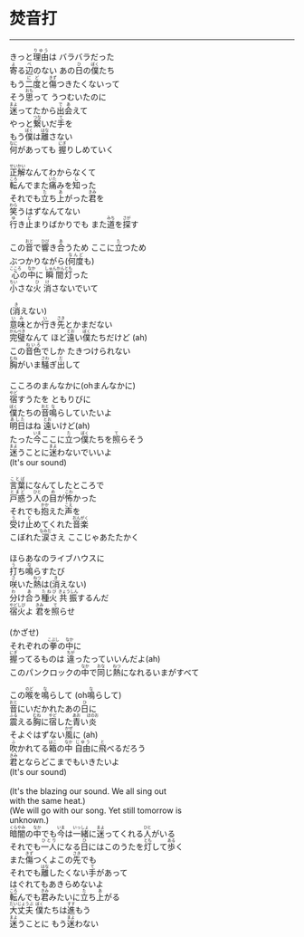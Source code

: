 # 焚音打
---
<lyric>
きっと<ruby>理由<rt>りゆう</rt></ruby>は バラバラだった<br/>
<ruby>寄<rt>よ</rt></ruby>る<ruby>辺<rt>べ</rt></ruby>のない あの<ruby>日<rt>ひ</rt></ruby>の<ruby>僕<rt>ぼく</rt></ruby>たち<br/>
もう<ruby>二<rt>に</rt></ruby><ruby>度<rt>ど</rt></ruby>と<ruby>傷<rt>きず</rt></ruby>つきたくないって<br/>
そう<ruby>思<rt>おも</rt></ruby>って うつむいたのに<br/>
<ruby>迷<rt>まよ</rt></ruby>ってたから<ruby>出会<rt>であ</rt></ruby>えて<br/>
やっと<ruby>繋<rt>つな</rt></ruby>いだ<ruby>手<rt>て</rt></ruby>を<br/>
もう<ruby>僕<rt>ぼく</rt></ruby>は<ruby>離<rt>はな</rt></ruby>さない<br/>
<ruby>何<rt>なに</rt></ruby>があっても <ruby>握<rt>にぎ</rt></ruby>りしめていく<br/>
<br/>
<ruby>正解<rt>せいかい</rt></ruby>なんてわからなくて<br/>
<ruby>転<rt>ころ</rt></ruby>んでまた<ruby>痛<rt>いた</rt></ruby>みを<ruby>知<rt>し</rt></ruby>った<br/>
それでも<ruby>立<rt>た</rt></ruby>ち<ruby>上<rt>あ</rt></ruby>がった<ruby>君<rt>きみ</rt></ruby>を<br/>
<ruby>笑<rt>わら</rt></ruby>うはずなんてない<br/>
<ruby>行<rt>ゆ</rt></ruby>き<ruby>止<rt>ど</rt></ruby>まりばかりでも また<ruby>道<rt>みち</rt></ruby>を<ruby>探<rt>さが</rt></ruby>す<br/>
<br/>
この<ruby>音<rt>おと</rt></ruby>で<ruby>響<rt>ひび</rt></ruby>き<ruby>合<rt>あ</rt></ruby>うため ここに<ruby>立<rt>た</rt></ruby>つため<br/>
ぶつかりながら(<ruby>何度<rt>なんど</rt></ruby>も)<br/>
<ruby>心<rt>こころ</rt></ruby>の<ruby>中<rt>なか</rt></ruby>に <ruby>瞬間<rt>しゅんかん</rt></ruby><ruby>灯<rt>とも</rt></ruby>った<br/>
<ruby>小<rt>ちい</rt></ruby>さな<ruby>火<rt>ひ</rt></ruby> <ruby>消<rt>け</rt></ruby>さないでいて<br/>
<br/>
(<ruby>消<rt>き</rt></ruby>えない)<br/>
<ruby>意味<rt>いみ</rt></ruby>とか<ruby>行<rt>い</rt></ruby>き<ruby>先<rt>さき</rt></ruby>とかまだない<br/>
<ruby>完璧<rt>かんぺき</rt></ruby>なんて ほど<ruby>遠<rt>とお</rt></ruby>い<ruby>僕<rt>ぼく</rt></ruby>たちだけど (ah)<br/>
この<ruby>音色<rt>ねいろ</rt></ruby>でしか たきつけられない<br/>
<ruby>胸<rt>むね</rt></ruby>がいま<ruby>騒<rt>さわ</rt></ruby>ぎ<ruby>出<rt>だ</rt></ruby>して<br/>
<br/>
こころのまんなかに(ohまんなかに)<br/>
<ruby>宿<rt>やど</rt></ruby>すうたを ともりびに<br/>
<ruby>僕<rt>ぼく</rt></ruby>たちの<ruby>音<rt>おと</rt></ruby><ruby>鳴<rt>な</rt></ruby>らしていたいよ<br/>
<ruby>明日<rt>あした</rt></ruby>はね <ruby>遠<rt>とお</rt></ruby>いけど(ah)<br/>
たった<ruby>今<rt>いま</rt></ruby>ここに<ruby>立<rt>た</rt></ruby>つ<ruby>僕<rt>ぼく</rt></ruby>たちを<ruby>照<rt>て</rt></ruby>らそう<br/>
<ruby>迷<rt>まよ</rt></ruby>うことに<ruby>迷<rt>まよ</rt></ruby>わないでいいよ<br/>
(It's our sound)<br/>
<br/>
<ruby>言葉<rt>ことば</rt></ruby>になんてしたところで<br/>
<ruby>戸惑<rt>とまど</rt></ruby>う<ruby>人<rt>ひと</rt></ruby>の<ruby>目<rt>め</rt></ruby>が<ruby>怖<rt>こわ</rt></ruby>かった<br/>
それでも<ruby>抱<rt>かか</rt></ruby>えた<ruby>声<rt>こえ</rt></ruby>を<br/>
<ruby>受<rt>う</rt></ruby>け<ruby>止<rt>と</rt></ruby>めてくれた<ruby>音楽<rt>おんがく</rt></ruby><br/>
こぼれた<ruby>涙<rt>なみだ</rt></ruby>さえ ここじゃあたたかく<br/>
<br/>
ほらあなのライブハウスに<br/>
<ruby>打<rt>う</rt></ruby>ち<ruby>鳴<rt>な</rt></ruby>らすたび<br/>
<ruby>咲<rt>さ</rt></ruby>いた<ruby>熱<rt>ねつ</rt></ruby>は(<ruby>消<rt>き</rt></ruby>えない)<br/>
<ruby>分<rt>わ</rt></ruby>け<ruby>合<rt>あ</rt></ruby>う<ruby>種火<rt>たねび</rt></ruby> <ruby>共振<rt>きょうしん</rt></ruby>するんだ<br/>
<ruby>宿火<rt>やどしび</rt></ruby>よ <ruby>君<rt>きみ</rt></ruby>を<ruby>照<rt>て</rt></ruby>らせ<br/>
<br/>
(かざせ)<br/>
それぞれの<ruby>拳<rt>こぶし</rt></ruby>の<ruby>中<rt>なか</rt></ruby>に<br/>
<ruby>握<rt>にぎ</rt></ruby>ってるものは <ruby>違<rt>ちが</rt></ruby>ったっていいんだよ(ah)<br/>
このパンクロックの<ruby>中<rt>なか</rt></ruby>で<ruby>同<rt>おな</rt></ruby>じ<ruby>熱<rt>ねつ</rt></ruby>になれるいまがすべて<br/>
<br/>
この<ruby>喉<rt>のど</rt></ruby>を<ruby>鳴<rt>な</rt></ruby>らして (oh<ruby>鳴<rt>な</rt></ruby>らして)<br/>
<ruby>音<rt>おと</rt></ruby>にいだかれたあの<ruby>日<rt>ひ</rt></ruby>に<br/>
<ruby>震<rt>ふる</rt></ruby>える<ruby>胸<rt>むね</rt></ruby>に<ruby>宿<rt>やど</rt></ruby>した<ruby>青<rt>あお</rt></ruby>い<ruby>炎<rt>ほのお</rt></ruby><br/>
そよぐはずない<ruby>風<rt>かぜ</rt></ruby>に (ah)<br/>
<ruby>吹<rt>ふ</rt></ruby>かれてる<ruby>箱<rt>はこ</rt></ruby>の<ruby>中<rt>なか</rt></ruby> <ruby>自由<rt>じゆう</rt></ruby>に<ruby>飛<rt>と</rt></ruby>べるだろう<br/>
<ruby>君<rt>きみ</rt></ruby>とならどこまでもいきたいよ<br/>
(It's our sound)<br/>
<br/>
(It's the blazing our sound. We all sing out<br/>
with the same heat.)<br/>
(We will go with our song. Yet still tomorrow is<br/>
unknown.)<br/>
<ruby>暗闇<rt>くらやみ</rt></ruby>の<ruby>中<rt>なか</rt></ruby>でも<ruby>今<rt>いま</rt></ruby>は<ruby>一緒<rt>いっしょ</rt></ruby>に<ruby>迷<rt>まよ</rt></ruby>ってくれる<ruby>人<rt>ひと</rt></ruby>がいる<br/>
それでも<ruby>一人<rt>ひとり</rt></ruby>になる<ruby>日<rt>ひ</rt></ruby>にはこのうたを<ruby>灯<rt>とも</rt></ruby>して<ruby>歩<rt>ある</rt></ruby>く<br/>
また<ruby>傷<rt>きず</rt></ruby>つくよこの<ruby>先<rt>さき</rt></ruby>でも<br/>
それでも<ruby>離<rt>はな</rt></ruby>したくない<ruby>手<rt>て</rt></ruby>があって<br/>
はぐれてもあきらめないよ<br/>
<ruby>転<rt>ころ</rt></ruby>んでも<ruby>君<rt>きみ</rt></ruby>みたいに<ruby>立<rt>た</rt></ruby>ち<ruby>上<rt>あ</rt></ruby>がる<br/>
<ruby>大丈夫<rt>だいじょうぶ</rt></ruby> <ruby>僕<rt>ぼく</rt></ruby>たちは<ruby>進<rt>すす</rt></ruby>もう<br/>
<ruby>迷<rt>まよ</rt></ruby>うことに もう<ruby>迷<rt>まよ</rt></ruby>わない<br/>
</lyric>
